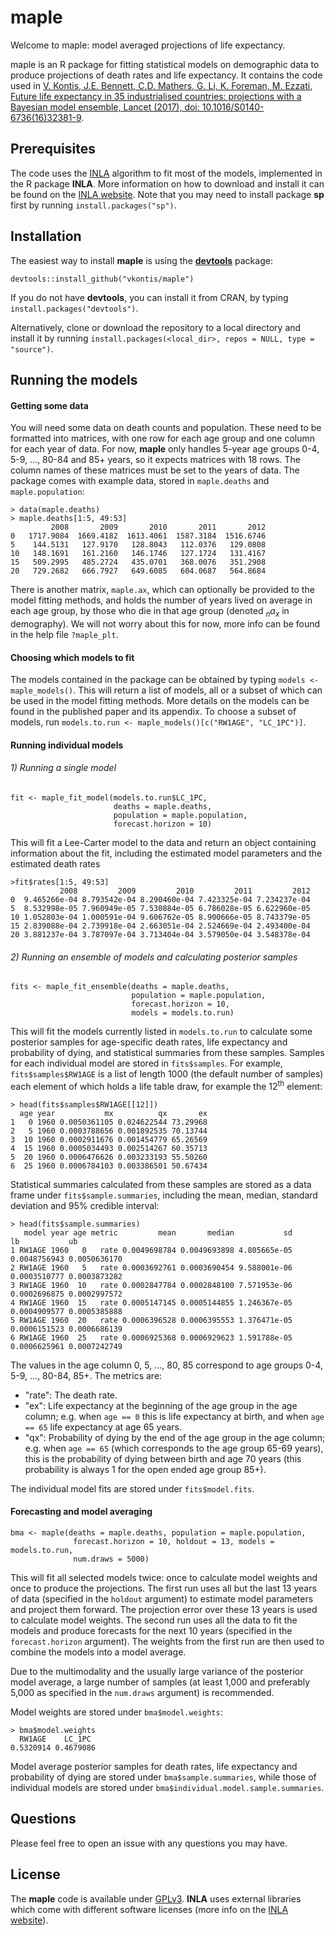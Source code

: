 # maple

Welcome to maple: model averaged projections of life expectancy.

maple is an R package for fitting statistical models on demographic data to produce projections of death rates and life expectancy. It contains the code used in [V. Kontis, J.E. Bennett, C.D. Mathers, G. Li, K. Foreman, M. Ezzati, Future life expectancy in 35 industrialised countries: projections with a Bayesian model ensemble, Lancet (2017), doi: 10.1016/S0140-6736(16)32381-9](http://dx.doi.org/10.1016/S0140-6736(16)32381-9).  

## Prerequisites

The code uses the [INLA](http://www.r-inla.org/) algorithm to fit most of the models, implemented in the R package __INLA__. More information on how to download and install it can be found on the [INLA website](http://www.r-inla.org/download). Note that you may need to install package __sp__ first by running `install.packages("sp")`.

## Installation

The easiest way to install __maple__ is using the [__devtools__](https://github.com/hadley/devtools) package:

    devtools::install_github("vkontis/maple")

If you do not have __devtools__, you can install it from CRAN, by typing `install.packages("devtools")`.

Alternatively, clone or download the repository to a local directory and install it by running `install.packages(<local_dir>, repos = NULL, type = "source")`.

## Running the models

#### Getting some data

You will need some data on death counts and population. These need to be formatted into matrices, with one row for each age group and one column for each year of data. For now, __maple__ only handles 5-year age groups 0-4, 5-9, ..., 80-84 and 85+ years, so it expects matrices with 18 rows.
The column names of these matrices must be set to the years of data. The package comes with example data, stored in `maple.deaths` and `maple.population`:

    > data(maple.deaths)
    > maple.deaths[1:5, 49:53]
             2008       2009       2010       2011       2012
    0   1717.9084  1669.4182  1613.4061  1587.3184  1516.6746
    5    144.5131   127.9170   128.8043   112.0376   129.0808
    10   148.1691   161.2160   146.1746   127.1724   131.4167
    15   509.2995   485.2724   435.0701   368.0076   351.2908
    20   729.2682   666.7927   649.6085   604.0687   564.8684

There is another matrix, `maple.ax`, which can optionally be provided to the model fitting methods, and holds the number of years lived on average in each age group, by those who die in that age group (denoted  *<sub>n</sub>a<sub>x</sub>* in demography). We will not worry about this for now, more info can be found in the help file `?maple_plt`.

#### Choosing which models to fit

The models contained in the package can be obtained by typing `models <- maple_models()`. This will return a list of models, all or a subset of which can be used in the model fitting methods. More details on the models can be found in the published paper and its appendix. To choose a subset of models, run `models.to.run <- maple_models()[c("RW1AGE", "LC_1PC")]`.

#### Running individual models

###### 1) Running a single model

    fit <- maple_fit_model(models.to.run$LC_1PC,
                           deaths = maple.deaths,
                           population = maple.population,
                           forecast.horizon = 10)

This will fit a Lee-Carter model to the data and return an object containing information about the fit, including the estimated model parameters and the estimated death rates

    >fit$rates[1:5, 49:53]
               2008         2009         2010         2011         2012
    0  9.465266e-04 8.793542e-04 8.290460e-04 7.423325e-04 7.234237e-04
    5  8.532998e-05 7.960949e-05 7.530884e-05 6.786028e-05 6.622960e-05
    10 1.052803e-04 1.000591e-04 9.606762e-05 8.900666e-05 8.743379e-05
    15 2.839088e-04 2.739918e-04 2.663051e-04 2.524669e-04 2.493400e-04
    20 3.881237e-04 3.787097e-04 3.713404e-04 3.579050e-04 3.548378e-04

###### 2) Running an ensemble of models and calculating posterior samples

    fits <- maple_fit_ensemble(deaths = maple.deaths,
                               population = maple.population,
                               forecast.horizon = 10,
                               models = models.to.run)

This will fit the models currently listed in `models.to.run` to calculate some posterior samples for age-specific death rates, life expectancy and probability of dying, and statistical summaries from these samples. Samples for each individual model are stored in `fits$samples`. For example, `fits$samples$RW1AGE` is a list of length 1000 (the default number of samples) each element of which holds a life table draw, for example the 12<sup>th</sup> element:

    > head(fits$samples$RW1AGE[[12]])
      age year           mx          qx       ex
    1   0 1960 0.0050361105 0.024622544 73.29968
    2   5 1960 0.0003788656 0.001892535 70.13744
    3  10 1960 0.0002911676 0.001454779 65.26569
    4  15 1960 0.0005034493 0.002514267 60.35713
    5  20 1960 0.0006476626 0.003233193 55.50260
    6  25 1960 0.0006784103 0.003386501 50.67434

Statistical summaries calculated from these samples are stored as a data frame under `fits$sample.summaries`, including the mean, median, standard deviation and 95% credible interval:

    > head(fits$sample.summaries)
       model year age metric         mean       median           sd           lb           ub
    1 RW1AGE 1960   0   rate 0.0049698784 0.0049693898 4.805665e-05 0.0048756943 0.0050636170
    2 RW1AGE 1960   5   rate 0.0003692761 0.0003690454 9.588001e-06 0.0003510777 0.0003873282
    3 RW1AGE 1960  10   rate 0.0002847784 0.0002848100 7.571953e-06 0.0002696875 0.0002997572
    4 RW1AGE 1960  15   rate 0.0005147145 0.0005144855 1.246367e-05 0.0004909577 0.0005385888
    5 RW1AGE 1960  20   rate 0.0006396528 0.0006395553 1.376471e-05 0.0006151523 0.0006686139
    6 RW1AGE 1960  25   rate 0.0006925368 0.0006929623 1.591788e-05 0.0006625961 0.0007242749

The values in the age column 0, 5, ..., 80, 85 correspond to age groups 0-4, 5-9, ..., 80-84, 85+. The metrics are:

 - "rate": The death rate.
 - "ex": Life expectancy at the beginning of the age group in the age column; e.g. when `age == 0` this is life expectancy at birth, and when `age == 65` life expectancy at age 65 years.
 - "qx": Probability of dying by the end of the age group in the age column; e.g. when `age == 65` (which corresponds to the age group 65-69 years), this is the probability of dying between birth and age 70 years (this probability is always 1 for the open ended age group 85+).

The individual model fits are stored under `fits$model.fits`.

#### Forecasting and model averaging

    bma <- maple(deaths = maple.deaths, population = maple.population,
                  forecast.horizon = 10, holdout = 13, models = models.to.run,
                  num.draws = 5000)

This will fit all selected models twice: once to calculate model weights and once to produce the projections. The first run uses all but the last 13 years of data (specified in the `holdout` argument) to estimate model parameters and project them forward. The projection error over these 13 years is used to calculate model weights. The second run uses all the data to fit the models and produce forecasts for the next 10 years (specified in the `forecast.horizon` argument). The weights from the first run are then used to combine the models into a model average.

Due to the multimodality and the usually large variance of the posterior model average, a large number of samples (at least 1,000 and preferably 5,000 as specified in the `num.draws` argument) is recommended.

Model weights are stored under `bma$model.weights`:

    > bma$model.weights
      RW1AGE    LC_1PC
    0.5320914 0.4679086

Model average posterior samples for death rates, life expectancy and probability of dying are stored under `bma$sample.summaries`, while those of individual models are stored under `bma$individual.model.sample.summaries`.

## Questions

Please feel free to open an issue with any questions you may have.

## License

The __maple__ code is available under [GPLv3](https://www.gnu.org/licenses/gpl-3.0.en.html). __INLA__ uses external libraries which come with different software licenses (more info on the [INLA website](https://www.math.ntnu.no/~hrue/r-inla.org/license/license.txt)).
